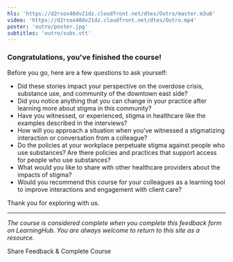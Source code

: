 ```yaml
---
hls: 'https://d2rsox40dv21dz.cloudfront.net/dtes/Outro/master.m3u8'
video: 'https://d2rsox40dv21dz.cloudfront.net/dtes/Outro.mp4'
poster: 'outro/poster.jpg'
subtitles: 'outro/subs.vtt'
---
```

### Congratulations, you've finished the course!

Before you go, here are a few questions to ask yourself:

- Did these stories impact your perspective on the overdose crisis, substance use, and community of the downtown east side?
- Did you notice anything that you can change in your practice after learning more about stigma in this community?
- Have you witnessed, or experienced, stigma in healthcare like the examples described in the interviews?
- How will you approach a situation when you’ve witnessed a stigmatizing interaction or conversation from a colleague?
- Do the policies at your workplace perpetuate stigma against people who use substances? Are there policies and practices that support access for people who use substances?
- What would you like to share with other healthcare providers about the impacts of stigma?
- Would you recommend this course for your colleagues as a learning tool to improve interactions and engagement with client care?

Thank you for exploring with us.

---

*The course is considered complete when you complete this feedback form on LearningHub. You are always welcome to return to this site as a resource.*

<vs-button href="https://moodle.learninghub.phsa.ca/course/view.php?id=8012" flat border size="large" color="#fff" blank>Share Feedback & Complete Course</vs-button>